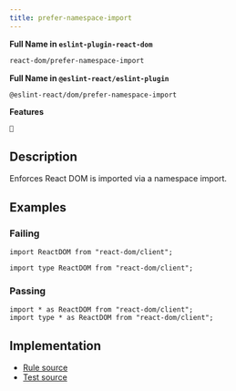 ```yaml
---
title: prefer-namespace-import
---
```


**Full Name in `eslint-plugin-react-dom`**

```sh copy
react-dom/prefer-namespace-import
```

**Full Name in `@eslint-react/eslint-plugin`**

```sh copy
@eslint-react/dom/prefer-namespace-import
```

**Features**

`🔧`

## Description

Enforces React DOM is imported via a namespace import.

## Examples

### Failing

```tsx
import ReactDOM from "react-dom/client";

import type ReactDOM from "react-dom/client";
```

### Passing

```tsx
import * as ReactDOM from "react-dom/client";
import type * as ReactDOM from "react-dom/client";
```

## Implementation

- [Rule source](https://github.com/Rel1cx/eslint-react/tree/main/packages/plugins/eslint-plugin-react-dom/src/rules/prefer-namespace-import.ts)
- [Test source](https://github.com/Rel1cx/eslint-react/tree/main/packages/plugins/eslint-plugin-react-dom/src/rules/prefer-namespace-import.spec.ts)
